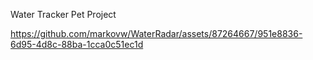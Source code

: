 Water Tracker Pet Project

https://github.com/markovw/WaterRadar/assets/87264667/951e8836-6d95-4d8c-88ba-1cca0c51ec1d


